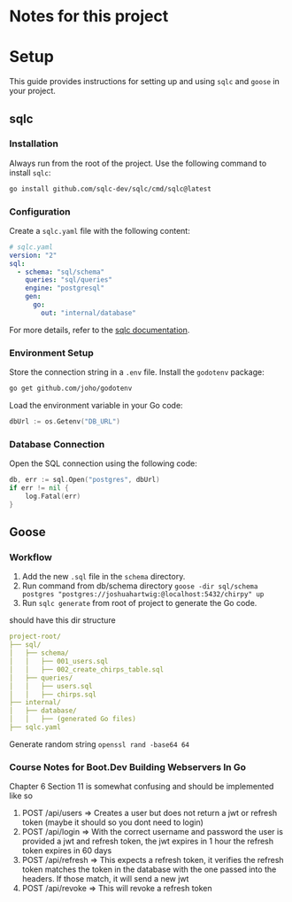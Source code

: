 # Notes for this project

# Setup

This guide provides instructions for setting up and using `sqlc` and `goose` in your project.

## sqlc

### Installation

Always run from the root of the project. Use the following command to install `sqlc`:

```sh
go install github.com/sqlc-dev/sqlc/cmd/sqlc@latest
```

### Configuration

Create a `sqlc.yaml` file with the following content:

```yaml
# sqlc.yaml
version: "2"
sql:
  - schema: "sql/schema"
    queries: "sql/queries"
    engine: "postgresql"
    gen:
      go:
        out: "internal/database"
```

For more details, refer to the [sqlc documentation](https://docs.sqlc.dev/en/latest/tutorials/getting-started-postgresql.html).

### Environment Setup

Store the connection string in a `.env` file. Install the `godotenv` package:

```sh
go get github.com/joho/godotenv
```

Load the environment variable in your Go code:

```go
dbUrl := os.Getenv("DB_URL")
```

### Database Connection

Open the SQL connection using the following code:

```go
db, err := sql.Open("postgres", dbUrl)
if err != nil {
    log.Fatal(err)
}
```

## Goose

### Workflow

1. Add the new `.sql` file in the `schema` directory.
2. Run command from db/schema directory
`goose -dir sql/schema postgres "postgres://joshuahartwig:@localhost:5432/chirpy" up`
3. Run `sqlc generate` from root of project to generate the Go code.

should have this dir structure
```yaml
project-root/
├── sql/
│   ├── schema/
│   │   ├── 001_users.sql
│   │   ├── 002_create_chirps_table.sql
│   ├── queries/
│   │   ├── users.sql
│   │   ├── chirps.sql
├── internal/
│   ├── database/
│   │   ├── (generated Go files)
├── sqlc.yaml
```

Generate random string `openssl rand -base64 64`

### Course Notes for Boot.Dev Building Webservers In Go

Chapter 6 Section 11 is somewhat confusing and should be implemented like so

1. POST /api/users => Creates a user but does not return a jwt or refresh token (maybe it should so you dont need to login)
2. POST /api/login => With the correct username and password the user is provided a jwt and refresh token, the jwt expires in 1 hour the refresh token expires in 60 days
3. POST /api/refresh => This expects a refresh token, it verifies the refresh token matches the token in the database with the one passed into the headers. If those match, it will send a new jwt
4. POST /api/revoke => This will revoke a refresh token 